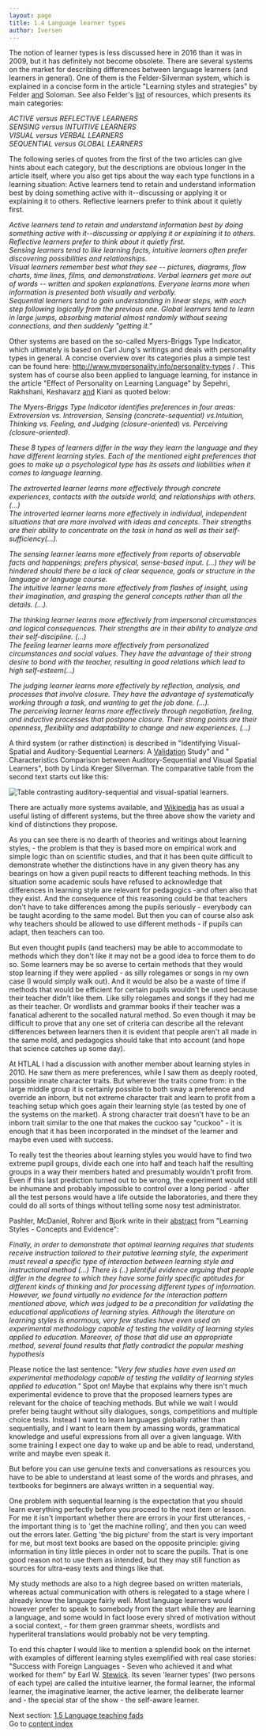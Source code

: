 ```yaml
---
layout: page
title: 1.4 Language learner types
author: Iversen
---
```

The notion of learner types  is less discussed here in 2016 than it was in 2009, but it has definitely not become obsolete. There are several systems on the market for describing differences between language learners (and learners in general). One of them is the Felder-Silverman system, which is explained in a concise form in the article "Learning styles and strategies" by Felder [and](http://www4.ncsu.edu/unity/lockers/users/f/felder/public/ILSdir/styles.htm) Soloman. See also Felder's [list](http://www4.ncsu.edu/unity/lockers/users/f/felder/public/Learning_Styles.html) of resources, which presents its main categories:

*ACTIVE versus REFLECTIVE LEARNERS*  
*SENSING versus INTUITIVE LEARNERS*  
*VISUAL versus VERBAL LEARNERS*  
*SEQUENTIAL versus GLOBAL LEARNERS*  

The following series of quotes from the first of the two articles can give hints about each category, but the descriptions are obvious longer in the article itself, where you also get tips about the way each type functions in a learning situation:
Active learners tend to retain and understand information best by doing something active with it--discussing or applying it or explaining it to others. Reflective learners prefer to think about it quietly first.

*Active learners tend to retain and understand information best by doing something active with it--discussing or applying it or explaining it to others. Reflective learners prefer to think about it quietly first.*  
*Sensing learners tend to like learning facts, intuitive learners often prefer discovering possibilities and relationships.*  
*Visual learners remember best what they see -- pictures, diagrams, flow charts, time lines, films, and demonstrations. Verbal learners get more out of words -- written and spoken explanations. Everyone learns more when information is presented both visually and verbally.*  
*Sequential learners tend to gain understanding in linear steps, with each step following logically from the previous one. Global learners tend to learn in large jumps, absorbing material almost randomly without seeing connections, and then suddenly "getting it."*  

Other systems are based on the so-called Myers-Briggs Type Indicator, which ultimately is based on Carl Jung's writings and deals with personality types in general. A concise overview over its categories plus a simple test can be found here: http://www.mypersonality.info/personality-types / .  This system has of course also been applied to language learning, for instance in the article "Effect of Personality on Learning Language" by Sepehri, Rakhshani, Keshavarz [and](http://conference.pixel-online.net/ICT4LL2013/common/download/Paper_pdf/287-MTL19-FP-Sepehri-ICT2013.pdf) Kiani as quoted below:

*The Myers-Briggs Type Indicator identifies preferences in four areas: Extroversion vs. Introversion, Sensing (concrete-sequential) vs.Intuition, Thinking vs. Feeling, and Judging (closure-oriented) vs. Perceiving (closure-oriented).*

*These 8 types of learners differ in the way they learn the language and they have different learning styles. Each of the mentioned eight preferences that goes to make up a psychological type has its assets and liabilities when it comes to language learning.*

*The extroverted learner learns more effectively through concrete experiences, contacts with the outside world, and relationships with others. (...)*  
*The introverted learner learns more effectively in individual, independent situations that are more involved with ideas and concepts. Their strengths are their ability to concentrate on the task in hand as well as their self-sufficiency(...).*

*The sensing learner learns more effectively from reports of observable facts and happenings; prefers physical, sense-based input. (...) they will be hindered should there be a lack of clear sequence, goals or structure in the language or language course.*  
*The intuitive learner learns more effectively from flashes of insight, using their imagination, and 
grasping the general concepts rather than all the details. (...).*

*The thinking learner learns more effectively from impersonal circumstances and logical consequences. Their strengths are in their ability to analyze and their self-discipline. (...)*  
*The feeling learner learns more effectively from personalized circumstances and social values. They have the advantage of their strong desire to bond with the teacher, resulting in good relations which lead to high self-esteem(...)*

*The judging learner learns more effectively by reflection, analysis, and processes that involve closure. They have the advantage of systematically working through a task, and wanting to get the job done. (...).  
The perceiving learner learns more effectively through negotiation, feeling, and inductive processes that postpone closure. Their strong points are their openness, flexibility and adaptability to change and new experiences. (...)*

A third system (or rather distinction) is described in "Identifying Visual-Spatial and Auditory-Sequential Learners: A [Validation](http://visualspatial.org/files/idvsls.pdf) Study" and " Characteristics Comparison between Auditory-Sequential and Visual Spatial Learners", both by Linda Kreger Silverman. The comparative table from the second text starts out like this:

![Table contrasting auditory-sequential and visual-spatial learners.](../1-4-image.jpg)

There are actually more systems available, and [Wikipedia](http://en.wikipedia.org/wiki/Learning_style) has as usual a useful listing of different systems, but the three above show the variety and kind of distinctions they propose. 

As you can see there is no dearth of theories and writings about learning styles, - the problem is that they is based more on empirical work and simple logic than on scientific studies, and that it has been quite difficult to demonstrate whether the distinctions have in any given theory has any bearings on how a given pupil reacts to different teaching methods. In this situation some academic souls have refused to acknowledge that differences in learning style are relevant for pedagogics -and often also that they exist. And the consequence of this reasoning could be that teachers don't have to take differences among the pupils seriously - everybody can be taught acording to the same model. But then you can of course also ask why teachers should be allowed to use different methods - if pupils can adapt, then teachers can too. 

But even thought pupils (and teachers) may be able to accommodate to methods which they don't like it may not be a good idea to force them to do so. Some learners may be so averse to certain methods that they would stop learning if they were applied - as silly rolegames or songs in my own case (I would simply walk out). And it would be also be a waste of time if methods that would be efficient for certain pupils wouldn't be used because their teacher didn't like them. Like silly rolegames and songs if they had me as their teacher. Or wordlists and grammar books if their teacher was a fanatical adherent to the socalled natural method. So even though it may be difficult to prove that any one set of criteria can describe all the relevant differences between learners then it is evident that people aren't all made in the same mold, and pedagogics should take that into account (and hope that science catches up some day).

At HTLAL I had a discussion with another member about learning styles in 2010. He saw them as mere preferences, while I saw them as deeply rooted, possible innate character traits. But wherever the traits come from: in the large middle group it is certainly possible to both sway a preference and override an inborn, but not extreme character trait and learn to profit from a teaching setup which goes again their learning style (as tested by one of the systems on the market). A strong character trait doesn't have to be an inborn trait similar to the one that makes the cuckoo say "cuckoo" - it is enough that it has been incorporated in the mindset of the learner and maybe even used with success.

To really test the theories about learning styles you would have to find two extreme pupil groups, divide each one into half and teach half the resulting groups in a way their members hated and presumably wouldn't profit from. Even if this last prediction turned out to be wrong, the experiment would still be inhumane and probably impossible to control over a long period - after all the test persons would have a life outside the laboratories, and there they could do all sorts of things without telling some nosy test administrator. 

Pashler, McDaniel, Rohrer and Bjork write in their [abstract](http://psi.sagepub.com/content/9/3/105.abstract) from "Learning Styles - Concepts and Evidence": 

*Finally, in order to demonstrate that optimal learning requires that students receive instruction tailored to their putative learning style, the experiment must reveal a specific type of interaction between learning style and instructional method (...)  There is (..) plentiful evidence arguing that people differ in the degree to which they have some fairly specific aptitudes for different kinds of thinking and for processing different types of information. However, we found virtually no evidence for the interaction pattern mentioned above, which was judged to be a precondition for validating the educational applications of learning styles. Although the literature on learning styles is enormous, very few studies have even used an experimental methodology capable of testing the validity of learning styles applied to education. Moreover, of those that did use an appropriate method, several found results that flatly contradict the popular meshing hypothesis*

Please notice the last sentence: "*Very few studies have even used an experimental methodology capable of testing the validity of learning styles applied to education."* Spot on! Maybe that explains why there isn't much experimental evidence to prove that the proposed learners types are relevant for the choice of teaching methods. But while we wait I would prefer being taught without silly dialogues, songs, competitions and multiple choice tests. Instead I want to learn languages globally rather than sequentially, and I want to learn them by amassing  words, grammatical knowledge and useful expressions from all over a given language. With some training I expect one day to wake up and be able to read, understand, write and maybe even speak it. 

But before you can use genuine texts and conversations as resources you have to be able to understand at least some of the words and phrases, and textbooks for beginners are always written in a sequential way.

One problem with sequential learning is the expectation that you should learn everything perfectly before you proceed to the next item or lesson. For me it isn't important whether there are errors in your first utterances, - the important thing is to 'get the machine rolling', and then you can weed out the errors later. Getting 'the big picture' from the start is very important for me, but most text books are based on the opposite principle: giving information in tiny little pieces in order not to scare the pupils. That is one good reason not to use them as intended, but they may still function as sources for ultra-easy texts and things like that. 

My study methods are also to a high degree based on written materials, whereas actual communication with others is relegated to a stage where I already know the language fairly well. Most language learners would however prefer to speak to somebody from the start while they are learning a language, and some would in fact loose every shred of motivation without a social context, - for them green grammar sheets, wordlists and hyperliteral translations would probably not be very tempting.

To end this chapter I would like to mention a splendid book on the internet with examples of different learning styles exemplified with real case stories: "Success with Foreign Languages - Seven who achieved it and what worked for them" by Earl W. [Stewick](http://www-01.sil.org/lingualinks/languagelearning/BooksBackInPrint/SuccessWithForeignLanguages/success.pdf). Its seven 'learner types' (two persons of each type) are called the intuitive learner, the formal learner, the informal learner, the imaginative learner, the active learner, the deliberate learner and - the special star of the show - the self-aware learner.



Next section: [1.5 Language teaching fads](../1-5-language-teaching-fads/)  
Go to [content index](../)
